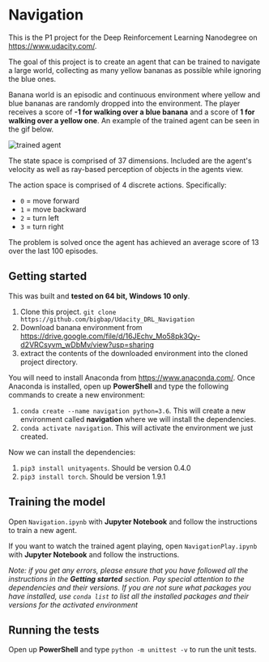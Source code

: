 # Navigation
This is the P1 project for the Deep Reinforcement Learning Nanodegree on https://www.udacity.com/.

The goal of this project is to create an agent that can be trained to navigate a large world, collecting as many yellow bananas as possible while ignoring the blue ones.

Banana world is an episodic and continuous environment where yellow and blue bananas are randomly dropped into the environment. The player receives a score of **-1 for walking over a blue banana** and a score of **1 for walking over a yellow one**. An example of the trained agent can be seen in the gif below.

![trained agent](https://i.imgur.com/0JG7ud8.gif)

The state space is comprised of 37 dimensions. Included are the agent's velocity as well as ray-based perception of objects in the agents view.

The action space is comprised of 4 discrete actions. Specifically:
 - `0` = move forward
 - `1` = move backward
 - `2` = turn left
 - `3` = turn right

The problem is solved once the agent has achieved an average score of 13 over the last 100 episodes.

## Getting started
This was built and **tested on 64 bit, Windows 10 only**.

 1. Clone this project. `git clone https://github.com/bigbap/Udacity_DRL_Navigation`
 2. Download banana environment from https://drive.google.com/file/d/16JEchv_Mo58pk3Qy-d2VRCsyvm_wDbMv/view?usp=sharing
 3. extract the contents of the downloaded environment into the cloned project directory.

You will need to install Anaconda from https://www.anaconda.com/. Once Anaconda is installed, open up **PowerShell** and type the following commands to create a new environment:

 1. `conda create --name navigation python=3.6`. This will create a new environment called **navigation** where we will install the dependencies.
 2. `conda activate navigation`. This will activate the environment we just created.

Now we can install the dependencies:

 1. `pip3 install unityagents`. Should be version 0.4.0
 2. `pip3 install torch`. Should be version 1.9.1

## Training the model
Open `Navigation.ipynb` with **Jupyter Notebook** and follow the instructions to train a new agent.

If you want to watch the trained agent playing, open `NavigationPlay.ipynb` with **Jupyter Notebook** and follow the instructions.

*Note: if you get any errors, please ensure that you have followed all the instructions in the **Getting started** section. Pay special attention to the dependencies and their versions. If you are not sure what packages you have installed, use `conda list` to list all the installed packages and their versions for the activated environment*

## Running the tests

Open up **PowerShell** and type `python -m unittest -v` to run the unit tests.